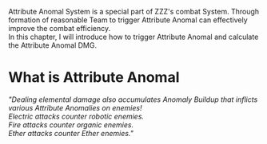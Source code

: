 Attribute Anomal System is a special part of ZZZ's combat System. Through formation of reasonable Team to trigger Attribute Anomal can effectively improve the combat efficiency.<br>
In this chapter, I will introduce how to trigger Attribute Anomal and calculate the Attribute Anomal DMG.<br>

# What is Attribute Anomal
*"Dealing elemental damage also accumulates Anomaly Buildup that inflicts various Attribute Anomalies on enemies!*<br>
*Electric attacks counter robotic enemies.*<br>
*Fire attacks counter organic enemies.*<br>
*Ether attacks counter Ether enemies."*